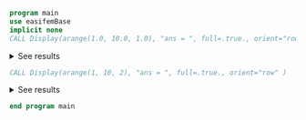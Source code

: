 ```fortran
program main
use easifemBase
implicit none
CALL Display(arange(1.0, 10.0, 1.0), "ans = ", full=.true., orient="row" )
```

<details>
<summary>See results</summary>
<div>

```txt title="results"
                                         ans =                                          
----------------------------------------------------------------------------------------
 1.0000   2.0000   3.0000   4.0000   5.0000   6.0000   7.0000   8.0000   9.0000  10.0000
```

</div>
</details>

```fortran
CALL Display(arange(1, 10, 2), "ans = ", full=.true., orient="row" )
```

<details>
<summary>See results</summary>
<div>

```txt title="results"
    ans =    
-------------
1  3  5  7  9
```

</div>
</details>

```fortran
end program main
```

